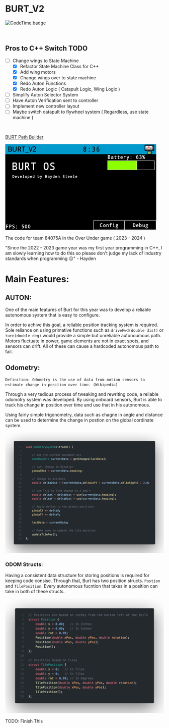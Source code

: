 # BURT_V2 
[![CodeTime badge](https://img.shields.io/badge/dynamic/json?color=red&label=Time%20Spent%3A%20&query=%24.message&url=https%3A%2F%2Fapi.codetime.dev%2Fshield%3Fid%3D17035%26project%3DBURT_V2Workspace%25)](https://codetime.dev)

<br>

## Pros to C++ Switch TODO
- [ ] Change wings to State Machine
  - [X] Refactor State Machine Class for C++ 
  - [X] Add wing motors
  - [X] Change wings over to state machine
  - [X] Redo Auton Functions
  - [X] Redo Auton Logic ( Catapult Logic, Wing Logic )
- [ ] Simplify Auton Selector System
- [ ] Have Auton Verification sent to controller
- [ ] Implement new controller layout
- [ ] Maybe switch catapult to flywheel system ( Regardless, use state machine )

<br>

[BURT Path Builder](https://github.com/ChickenNuggetsPerson/BURT_V2_Path_Visualizer)

![HomePage](images/brain/home.png)

The code for team 84075A in the Over Under game ( 2023 - 2024 )

"Since the 2022 - 2023 game year was my first year programming in C++, I am slowly learning how to do this so please don't judge my lack of industry standards when programming 😐" - Hayden


# Main Features:

## AUTON:

One of the main features of Burt for this year was to develop a reliable autonomous system that is easy to configure.

In order to achive this goal, a reliable position tracking system is required. Sole reliance on using primative functions such as `driveFwd(double dist)` or `turn(double deg)` would provide a simple but unreliable autonoumous path. Motors fluctuate in power, game elements are not in exact spots, and sensors can drift. All of these can cause a hardcoded autonomous path to fail.

## Odometry:

    Definition: Odometry is the use of data from motion sensors to estimate change in position over time. (Wikipedia)

Through a very tedious process of tweaking and rewriting code, a reliable odomotry system was developed. By using onboard sensors, Burt is able to track his change in position over time and use that in his autonomous.

Using fairly simple trigonometry, data such as chagne in angle and distance can be used to determine the change in postion on the global cordinate system.

![OdometryTrack](images/code/odomTrack.png)

### ODOM Structs:

Having a consistent data structure for storing positions is required for keeping code consise. Through that, Burt has two position structs. `Postion` and `TilePosition`. Every autonomous fucntion that takes in a position can take in both of these structs.

![OdomStructs](images/code/odomStructs.png)



TODO: Finish This